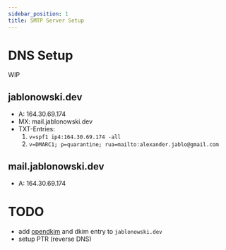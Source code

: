 ```yaml
---
sidebar_position: 1
title: SMTP Server Setup
---
```


# DNS Setup

WIP

## jablonowski.dev

- A: 164.30.69.174
- MX: mail.jablonowski.dev
- TXT-Entries:
  1. `v=spf1 ip4:164.30.69.174 -all`
  2. `v=DMARC1; p=quarantine; rua=mailto:alexander.jablo@gmail.com`

## mail.jablonowski.dev

- A: 164.30.69.174

# TODO

- add [opendkim](http://www.opendkim.org/) and dkim entry to `jablonowski.dev`
- setup PTR (reverse DNS)
